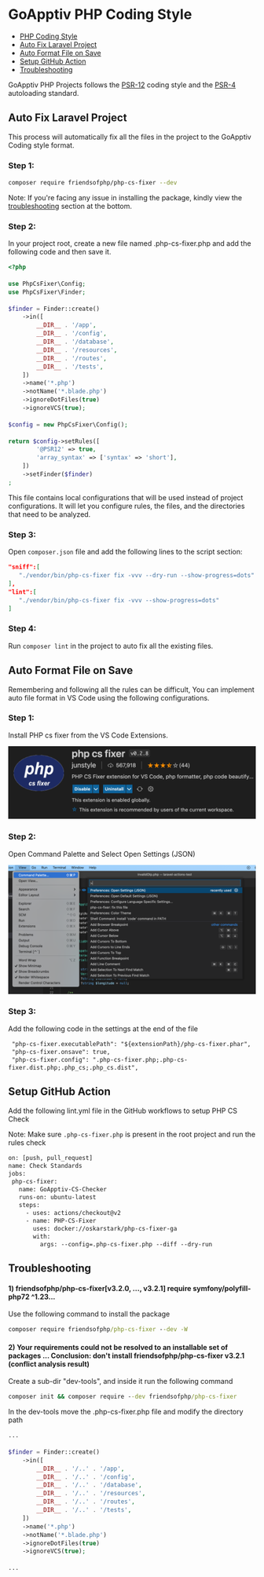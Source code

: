 # GoApptiv PHP Coding Style

- [PHP Coding Style](#ga-cs)
- [Auto Fix Laravel Project](#auto-fix-laravel-project)
- [Auto Format File on Save](#auto-format-file)
- [Setup GitHub Action](#github-action)
- [Troubleshooting](#troubleshooting)

<a name="ga-cs"></a>
GoApptiv PHP Projects follows the [PSR-12](https://www.php-fig.org/psr/psr-12/) coding style and the [PSR-4](https://www.php-fig.org/psr/psr-4/) autoloading standard.

<a name="auto-fix-laravel-project"></a>

## Auto Fix Laravel Project

This process will automatically fix all the files in the project to the GoApptiv Coding style format.

### Step 1:

```bash
composer require friendsofphp/php-cs-fixer --dev
```

Note: If you're facing any issue in installing the package, kindly view the [troubleshooting](#troubleshooting) section at the bottom.

### Step 2:

In your project root, create a new file named .php-cs-fixer.php and add the following code and then save it.

```php
<?php

use PhpCsFixer\Config;
use PhpCsFixer\Finder;

$finder = Finder::create()
    ->in([
        __DIR__ . '/app',
        __DIR__ . '/config',
        __DIR__ . '/database',
        __DIR__ . '/resources',
        __DIR__ . '/routes',
        __DIR__ . '/tests',
    ])
    ->name('*.php')
    ->notName('*.blade.php')
    ->ignoreDotFiles(true)
    ->ignoreVCS(true);

$config = new PhpCsFixer\Config();

return $config->setRules([
        '@PSR12' => true,
        'array_syntax' => ['syntax' => 'short'],
    ])
    ->setFinder($finder)
;
```

This file contains local configurations that will be used instead of project configurations. It will let you configure rules, the files, and the directories that need to be analyzed.

### Step 3:

Open `composer.json` file and add the following lines to the script section:

```json
"sniff":[
   "./vendor/bin/php-cs-fixer fix -vvv --dry-run --show-progress=dots"
],
"lint":[
   "./vendor/bin/php-cs-fixer fix -vvv --show-progress=dots"
]
```

### Step 4:

Run `composer lint` in the project to auto fix all the existing files.

<a name="auto-format-file"></a>

## Auto Format File on Save

Remembering and following all the rules can be difficult, You can implement auto file format in VS Code using the following configurations.

### Step 1:

Install PHP cs fixer from the VS Code Extensions.

![image alt text](php-cs-fixer.png)

### Step 2:

Open Command Palette and Select Open Settings (JSON)

![image alt text](vscode-settings.png)

### Step 3:

Add the following code in the settings at the end of the file

```
 "php-cs-fixer.executablePath": "${extensionPath}/php-cs-fixer.phar",
 "php-cs-fixer.onsave": true,
 "php-cs-fixer.config": ".php-cs-fixer.php;.php-cs-fixer.dist.php;.php_cs;.php_cs.dist",
```

<a name="github-action"></a>

## Setup GitHub Action

Add the following lint.yml file in the GitHub workflows to setup PHP CS Check

Note: Make sure `.php-cs-fixer.php` is present in the root project and run the rules check

```
on: [push, pull_request]
name: Check Standards
jobs:
 php-cs-fixer:
   name: GoApptiv-CS-Checker
   runs-on: ubuntu-latest
   steps:
     - uses: actions/checkout@v2
     - name: PHP-CS-Fixer
       uses: docker://oskarstark/php-cs-fixer-ga
       with:
         args: --config=.php-cs-fixer.php --diff --dry-run
```

<a name="#troubleshooting"></a>

## Troubleshooting

#### 1) friendsofphp/php-cs-fixer[v3.2.0, ..., v3.2.1] require symfony/polyfill-php72 ^1.23...

Use the following command to install the package

```cmd
composer require friendsofphp/php-cs-fixer --dev -W
```

#### 2) Your requirements could not be resolved to an installable set of packages ... Conclusion: don't install friendsofphp/php-cs-fixer v3.2.1 (conflict analysis result)

Create a sub-dir "dev-tools", and inside it run the following command

```cmd
composer init && composer require --dev friendsofphp/php-cs-fixer
```

In the dev-tools move the .php-cs-fixer.php file and modify the directory path

```php
...

$finder = Finder::create()
    ->in([
        __DIR__ . '/..' . '/app',
        __DIR__ . '/..' . '/config',
        __DIR__ . '/..' . '/database',
        __DIR__ . '/..' . '/resources',
        __DIR__ . '/..' . '/routes',
        __DIR__ . '/..' . '/tests',
    ])
    ->name('*.php')
    ->notName('*.blade.php')
    ->ignoreDotFiles(true)
    ->ignoreVCS(true);

...
```
